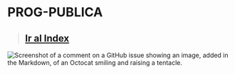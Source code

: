 # PROG-PUBLICA
> ## <a href="https://vgarcia299.github.io/PROG-PUBLICA/documentation/Index"> Ir al Index </a>

![Screenshot of a comment on a GitHub issue showing an image, added in the Markdown, of an Octocat smiling and raising a tentacle.]([https://myoctocat.com/assets/images/base-octocat.svg](https://win.gg/wp-content/uploads/2022/08/Vaporeon-copypasta.png))

